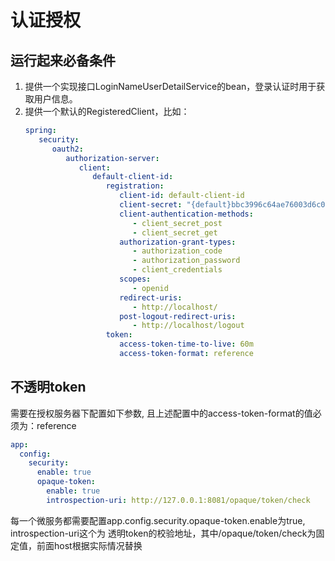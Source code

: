 # 认证授权

## 运行起来必备条件

1. 提供一个实现接口LoginNameUserDetailService的bean，登录认证时用于获取用户信息。
2. 提供一个默认的RegisteredClient，比如：
   ```yaml
   spring:
      security:
         oauth2:
            authorization-server:
               client:
                  default-client-id:
                     registration:
                        client-id: default-client-id
                        client-secret: "{default}bbc3996c64ae76003d6c034cb3fa7a3e51dc624ee097681e39ec8f42"
                        client-authentication-methods:
                           - client_secret_post
                           - client_secret_get
                        authorization-grant-types:
                           - authorization_code
                           - authorization_password
                           - client_credentials
                        scopes:
                           - openid
                        redirect-uris:
                           - http://localhost/
                        post-logout-redirect-uris:
                           - http://localhost/logout
                     token:
                        access-token-time-to-live: 60m
                        access-token-format: reference
   ```
## 不透明token

需要在授权服务器下配置如下参数, 且上述配置中的access-token-format的值必须为：reference

```yaml
app:
  config:
    security:
      enable: true
      opaque-token:
        enable: true
        introspection-uri: http://127.0.0.1:8081/opaque/token/check
```

每一个微服务都需要配置app.config.security.opaque-token.enable为true, introspection-uri这个为
透明token的校验地址，其中/opaque/token/check为固定值，前面host根据实际情况替换
